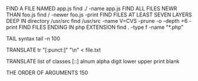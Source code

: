 FIND A FILE NAMED app.js
find  ./  -name app.js
FIND ALL FILES NEWR THAN foo.js
find  /  -newer foo.js -print
FIND FILES AT LEAST SEVEN LAYERS DEEP IN directory /usr/src
find /usr/src -name V=CVS  -prune  -o -depth +6 -print
FIND FILES ENDING IN php EXTENSION
find . -type f -name "*.php"

TAIL syntax
tail -n 100

TRANSLATE 
tr "[:punct:]"  "\n"  <  file.txt

TRANSLATE list of classes [::]
alnum  alpha  digit  lower   upper   print   blank

THE ORDER OF ARGUMENTS 150  

